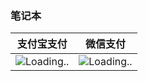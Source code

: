 ### 笔记本

| 支付宝支付                                            | 微信支付                                             |
| -------------------------------------------------   | -------------------------------------------------   |
| ![Loading..](http://static.denghb.com/alipay.png)   | ![Loading..](http://static.denghb.com/weixin.png)   |

